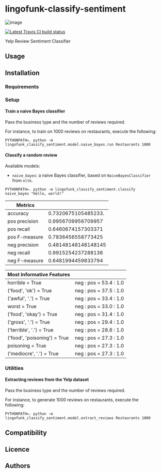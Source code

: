 lingofunk-classify-sentiment
============================

![image](https://img.shields.io/pypi/v/lingofunk-classify-sentiment.svg%0A%20:target:%20https://pypi.python.org/pypi/lingofunk-classify-sentiment%0A%20:alt:%20Latest%20PyPI%20version)

[![Latest Travis CI build status](-.png)](-)

Yelp Review Sentiment Classifier

Usage
-----

Installation
------------

### Requirements

### Setup

#### Train a naive Bayes classifier

Pass the business type and the number of reviews required.

For instance, to train on 1000 reviews on restaurants, execute the following:

```shell
PYTHONPATH=. python -m lingofunk_classify_sentiment.model.naive_bayes.run Restaurants 1000
```

#### Classify a random review

Available models:

  - `naive_bayes`: a naive Bayes classifier, based on `NaiveBayesClassifier` from `nltk`.

```shell
PYTHONPATH=. python -m lingofunk_classify_sentiment.classify naive_bayes "Hello, world!"
```

| Metrics       |                     |
| ------------- | ------------------- |
| accuracy      | 0.7320675105485233. |
| pos precision | 0.9956709956709957  |
| pos recall    | 0.6460674157303371  |
| pos F-measure | 0.7836456558773425  |
| neg precision | 0.48148148148148145 |
| neg recall    | 0.9915254237288136  |
| neg F-measure | 0.6481994459833794  |

| Most Informative Features    |                               |
| ---------------------------- | ----------------------------- |
| horrible = True              | neg : pos    =     53.4 : 1.0 |
| ('food', 'ok') = True        | neg : pos    =     37.5 : 1.0 |
| ('awful', '.') = True        | neg : pos    =     33.4 : 1.0 |
| worst = True                 | neg : pos    =     33.0 : 1.0 |
| ('food', 'okay') = True      | neg : pos    =     31.4 : 1.0 |
| ('gross', '.') = True        | neg : pos    =     29.4 : 1.0 |
| ('terrible', '.') = True     | neg : pos    =     28.6 : 1.0 |
| ('food', 'poisoning') = True | neg : pos    =     27.3 : 1.0 |
| poisoning = True             | neg : pos    =     27.3 : 1.0 |
| ('mediocre', '.') = True     | neg : pos    =     27.3 : 1.0 |


### Utilities
#### Extracting reviews from the Yelp dataset

Pass the business type and the number of reviews required.

For instance, to generate 1000 reviews on restaurants, execute the following:

```shell
PYTHONPATH=. python -m lingofunk_classify_sentiment.model.extract_reviews Restaurants 1000
```


Compatibility
-------------

Licence
-------

Authors
-------